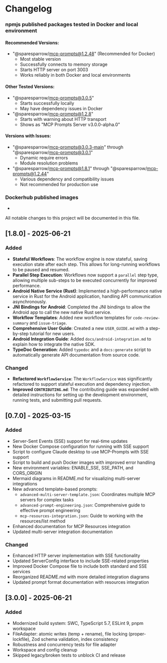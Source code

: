 # Changelog


### npmjs published packages tested in Docker and local environment

#### Recommended Versions:
- "@sparesparrow/mcp-prompts@1.2.48" (Recommended for Docker)
  - Most stable version
  - Successfully connects to memory storage
  - Starts HTTP server on port 3003
  - Works reliably in both Docker and local environments

#### Other Tested Versions:
- "@sparesparrow/mcp-prompts@3.0.5"
  - Starts successfully locally
  - May have dependency issues in Docker
- "@sparesparrow/mcp-prompts@1.2.8"
  - Starts with warning about HTTP transport
  - Shows as "MCP Prompts Server v3.0.0-alpha.0"

#### Versions with Issues:
- "@sparesparrow/mcp-prompts@3.0.3-main" through "@sparesparrow/mcp-prompts@3.0.1"
  - Dynamic require errors
  - Module resolution problems
- "@sparesparrow/mcp-prompts@1.8.1" through "@sparesparrow/mcp-prompts@1.2.44"
  - Various dependency and compatibility issues
  - Not recommended for production use

### Dockerhub published images
- 

All notable changes to this project will be documented in this file.

## [1.8.0] - 2025-06-21

### Added

- **Stateful Workflows**: The workflow engine is now stateful, saving execution state after each step. This allows for long-running workflows to be paused and resumed.
- **Parallel Step Execution**: Workflows now support a `parallel` step type, allowing multiple sub-steps to be executed concurrently for improved performance.
- **Android Native Service (Rust)**: Implemented a high-performance native service in Rust for the Android application, handling API communication asynchronously.
- **JNI Bindings for Android**: Completed the JNI bindings to allow the Android app to call the new native Rust service.
- **Workflow Templates**: Added new workflow templates for `code-review-summary` and `issue-triage`.
- **Comprehensive User Guide**: Created a new `USER_GUIDE.md` with a step-by-step tutorial for new users.
- **Android Integration Guide**: Added `docs/android-integration.md` to explain how to integrate the native SDK.
- **TypeDoc Generation**: Added `typedoc` and a `docs:generate` script to automatically generate API documentation from source code.

### Changed

- **Refactored `WorkflowService`**: The `WorkflowService` was significantly refactored to support stateful execution and dependency injection.
- **Improved `CONTRIBUTING.md`**: The contributing guide was expanded with detailed instructions for setting up the development environment, running tests, and submitting pull requests.

## [0.7.0] - 2025-03-15

### Added

- Server-Sent Events (SSE) support for real-time updates
- New Docker Compose configuration for running with SSE support
- Script to configure Claude desktop to use MCP-Prompts with SSE support
- Script to build and push Docker images with improved error handling
- New environment variables: ENABLE_SSE, SSE_PATH, and CORS_ORIGIN
- Mermaid diagrams in README.md for visualizing multi-server integrations
- New advanced template-based prompts:
  - `advanced-multi-server-template.json`: Coordinates multiple MCP servers for complex tasks
  - `advanced-prompt-engineering.json`: Comprehensive guide to effective prompt engineering
  - `mcp-resources-integration.json`: Guide to working with the resources/list method
- Enhanced documentation for MCP Resources integration
- Updated multi-server integration documentation

### Changed

- Enhanced HTTP server implementation with SSE functionality
- Updated ServerConfig interface to include SSE-related properties
- Improved Docker Compose file to include both standard and SSE services
- Reorganized README.md with more detailed integration diagrams
- Updated prompt format documentation with resources integration

## [3.0.0] - 2025-06-21

### Added
- Modernized build system: SWC, TypeScript 5.7, ESLint 9, pnpm workspace
- FileAdapter: atomic writes (temp + rename), file locking (proper-lockfile), Zod schema validation, index consistency
- Robustness and concurrency tests for file adapter
- Workspace and config cleanup
- Skipped legacy/broken tests to unblock CI and release
